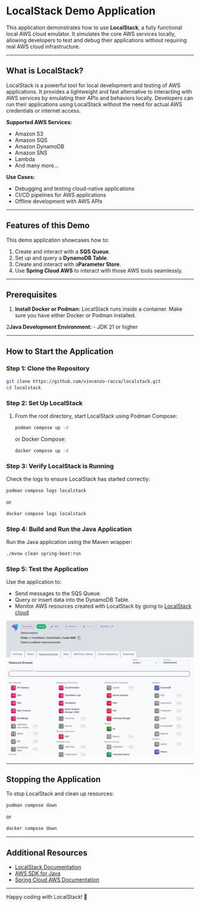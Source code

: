 # LocalStack Demo Application

This application demonstrates how to use **LocalStack**, a fully functional local AWS cloud emulator. It simulates the core AWS services locally, allowing developers to test and debug their applications without requiring real AWS cloud infrastructure.

---

## What is LocalStack?

LocalStack is a powerful tool for local development and testing of AWS applications. It provides a lightweight and fast alternative to interacting with AWS services by emulating their APIs and behaviors locally. Developers can run their applications using LocalStack without the need for actual AWS credentials or internet access.

**Supported AWS Services:**
- Amazon S3
- Amazon SQS
- Amazon DynamoDB
- Amazon SNS
- Lambda
- And many more...

**Use Cases:**
- Debugging and testing cloud-native applications
- CI/CD pipelines for AWS applications
- Offline development with AWS APIs

---

## Features of this Demo

This demo application showcases how to:
1. Create and interact with a **SQS Queue**.
2. Set up and query a **DynamoDB Table**.
3. Create and interact with a**Parameter Store**.
4. Use **Spring Cloud AWS** to interact with those AWS tools seamlessly.

---

## Prerequisites

1. **Install Docker or Podman:**
   LocalStack runs inside a container. Make sure you have either Docker or Podman installed.

2**Java Development Environment:**
    - JDK 21 or higher

---

## How to Start the Application

### Step 1: Clone the Repository
```bash
git clone https://github.com/vincenzo-racca/localstack.git
cd localstack
```

### Step 2: Set Up LocalStack
1. From the root directory, start LocalStack using Podman Compose:
   ```bash
   podman compose up -d
   ```
   or Docker Compose:
   ```bash
   docker compose up -d
   ```

### Step 3: Verify LocalStack is Running
Check the logs to ensure LocalStack has started correctly:
```bash
podman compose logs localstack
```
or
```bash
docker compose logs localstack
```

### Step 4: Build and Run the Java Application
Run the Java application using the Maven wrapper:
```bash
./mvnw clean spring-boot:run
```

### Step 5: Test the Application
Use the application to:
- Send messages to the SQS Queue.
- Query or insert data into the DynamoDB Table.
- Monitor AWS resources created with LocalStack by going to [LocalStack cloud](https://app.localstack.cloud/inst/default/resources)

<img src="localstack-screen.webp" alt="drawing" width="700"/>

---

## Stopping the Application
To stop LocalStack and clean up resources:
```bash
podman compose down
```
or
```bash
docker compose down
```

---

## Additional Resources
- [LocalStack Documentation](https://docs.localstack.cloud/)
- [AWS SDK for Java](https://docs.aws.amazon.com/sdk-for-java/latest/developer-guide/)
- [Spring Cloud AWS Documentation](https://spring.io/projects/spring-cloud-aws)

---

Happy coding with LocalStack! 🚀